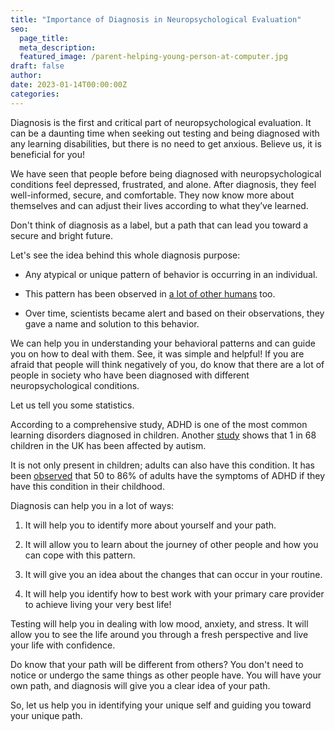 ```yaml
---
title: "Importance of Diagnosis in Neuropsychological Evaluation"
seo:
  page_title:
  meta_description:
  featured_image: /parent-helping-young-person-at-computer.jpg
draft: false
author:
date: 2023-01-14T00:00:00Z
categories:
---
```


Diagnosis is the first and critical part of neuropsychological evaluation. It can be a daunting time when seeking out testing and being diagnosed with any learning disabilities, but there is no need to get anxious. Believe us, it is beneficial for you!

We have seen that people before being diagnosed with neuropsychological conditions feel depressed, frustrated, and alone. After diagnosis, they feel well-informed, secure, and comfortable. They now know more about themselves and can adjust their lives according to what they’ve learned. 

Don't think of diagnosis as a label, but a path that can lead you toward a secure and bright future.

Let's see the idea behind this whole diagnosis purpose: 

* Any atypical or unique pattern of behavior is occurring in an individual.

* This pattern has been observed in [a lot of other humans](https://www.adhdawarenessmonth.org/children-do-not-grow-out-of-adhd/) too.

* Over time, scientists became alert and based on their observations, they gave a name and solution to this behavior.

We can help you in understanding your behavioral patterns and can guide you on how to deal with them. See, it was simple and helpful! If you are afraid that people will think negatively of you, do know that there are a lot of people in society who have been diagnosed with different neuropsychological conditions.

Let us tell you some statistics.

According to a comprehensive study, ADHD is one of the most common learning disorders diagnosed in children. Another [study](https://www.theatlantic.com/health/archive/2014/04/1-in-68-children-now-has-a-diagnosis-of-autism-spectrum-disorder-why/360482/) shows that 1 in 68 children in the UK has been affected by autism.

It is not only present in children; adults can also have this condition. It has been [observed](https://chadd.org/adhd-weekly/grow-out-of-adhd-not-likely/) that 50 to 86% of adults have the symptoms of ADHD if they have this condition in their childhood.

Diagnosis can help you in a lot of ways:

1. It will help you to identify more about yourself and your path.

2. It will allow you to learn about the journey of other people and how you can cope with this pattern.

3. It will give you an idea about the changes that can occur in your routine.

4. It will help you identify how to best work with your primary care provider to achieve living your very best life!

Testing will help you in dealing with low mood, anxiety, and stress. It will allow you to see the life around you through a fresh perspective and live your life with confidence.

Do know that your path will be different from others? You don't need to notice or undergo the same things as other people have. You will have your own path, and diagnosis will give you a clear idea of your path.

So, let us help you in identifying your unique self and guiding you toward your unique path.
